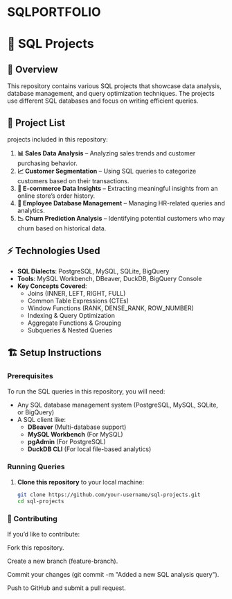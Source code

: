 # SQLPORTFOLIO
# 🚀 SQL Projects

## 📌 Overview
This repository contains various SQL projects that showcase data analysis, database management, and query optimization techniques. The projects use different SQL databases and focus on writing efficient queries.

## 📂 Project List
projects included in this repository:

1. **📊 Sales Data Analysis** – Analyzing sales trends and customer purchasing behavior.
2. **📈 Customer Segmentation** – Using SQL queries to categorize customers based on their transactions.
3. **🛒 E-commerce Data Insights** – Extracting meaningful insights from an online store’s order history.
4. **🏢 Employee Database Management** – Managing HR-related queries and analytics.
5. **📉 Churn Prediction Analysis** – Identifying potential customers who may churn based on historical data.

## ⚡ Technologies Used
- **SQL Dialects**: PostgreSQL, MySQL, SQLite, BigQuery
- **Tools**: MySQL Workbench, DBeaver, DuckDB, BigQuery Console
- **Key Concepts Covered**:
  - Joins (INNER, LEFT, RIGHT, FULL)
  - Common Table Expressions (CTEs)
  - Window Functions (RANK, DENSE_RANK, ROW_NUMBER)
  - Indexing & Query Optimization
  - Aggregate Functions & Grouping
  - Subqueries & Nested Queries

## 🏗️ Setup Instructions

### Prerequisites
To run the SQL queries in this repository, you will need:
- Any SQL database management system (PostgreSQL, MySQL, SQLite, or BigQuery)
- A SQL client like:
  - **DBeaver** (Multi-database support)
  - **MySQL Workbench** (For MySQL)
  - **pgAdmin** (For PostgreSQL)
  - **DuckDB CLI** (For local file-based analytics)

### Running Queries
1. **Clone this repository** to your local machine:
   ```bash
   git clone https://github.com/your-username/sql-projects.git
   cd sql-projects

### 🤝 Contributing
If you’d like to contribute:

Fork this repository.

Create a new branch (feature-branch).

Commit your changes (git commit -m "Added a new SQL analysis query").

Push to GitHub and submit a pull request.